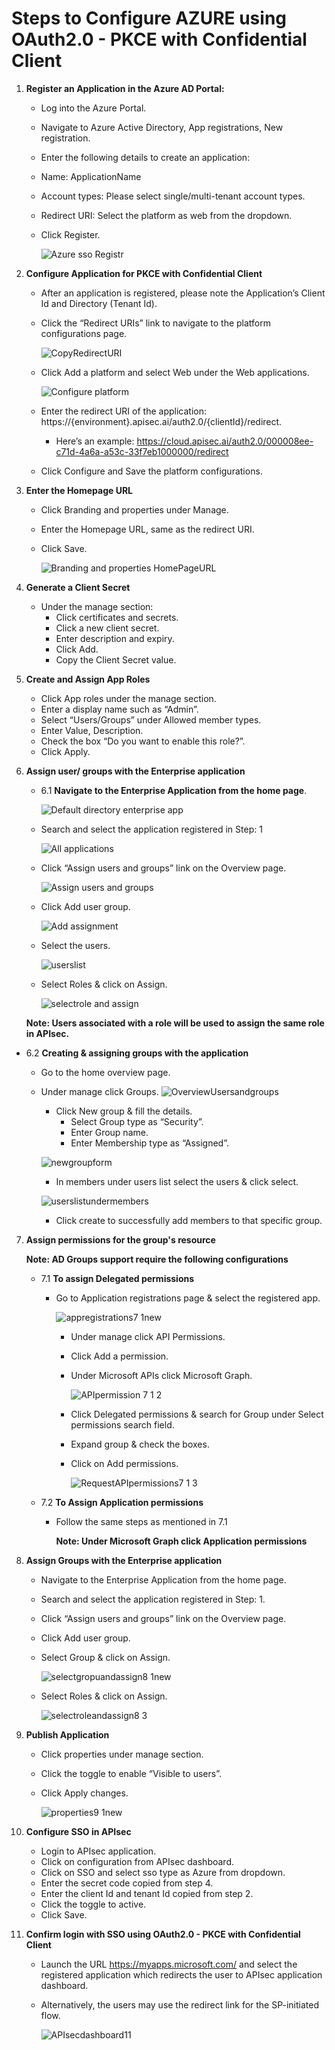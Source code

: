 # **Steps to Configure AZURE using OAuth2.0 - PKCE with Confidential Client**

1.  **Register an Application in the Azure AD Portal:**
    - Log into the Azure Portal.
    - Navigate to Azure Active Directory, App registrations, New registration.
    - Enter the following details to create an application:
    - Name: ApplicationName
    - Account types: Please select single/multi-tenant account types.
    - Redirect URI: Select the platform as web from the dropdown.
    - Click Register.
    
        ![Azure sso Registr](https://github.com/user-attachments/assets/ab356e4b-2339-445e-8b06-1dcc7f99cf9b)


2. **Configure Application for PKCE  with Confidential Client**
      - After an application is registered, please note the Application’s Client Id and Directory (Tenant Id).
      - Click the “Redirect URIs” link to navigate to the platform configurations page.

        ![CopyRedirectURI](https://github.com/user-attachments/assets/f761fb82-b0db-4220-900f-986bcf741fed)

      - Click Add a platform and select Web under the Web applications.

        ![Configure platform](https://github.com/user-attachments/assets/cddb02d0-90f2-4705-b981-efc29fe8907b)

      - Enter the redirect URI of the application: https://{environment}.apisec.ai/auth2.0/{clientId}/redirect.
        - Here’s an example: https://cloud.apisec.ai/auth2.0/000008ee-c71d-4a6a-a53c-33f7eb1000000/redirect

    - Click Configure and Save the platform configurations.

3. **Enter the Homepage URL**
      - Click Branding and properties under Manage.
      - Enter the Homepage URL, same as the redirect URI.
      - Click Save.

        ![Branding and properties HomePageURL](https://github.com/user-attachments/assets/8e182daa-605c-49ad-ac12-57fdcc8abd13)

4. **Generate a Client Secret**
      - Under the manage section: 
        - Click certificates and secrets.
        - Click a new client secret.
        - Enter description and expiry.
        - Click Add.
        - Copy the Client Secret value.
      
5. **Create and Assign App Roles**
      - Click App roles under the manage section.
      - Enter a display name such as “Admin”.
      - Select “Users/Groups” under Allowed member types.
      - Enter Value, Description.
      - Check the box “Do you want to enable this role?”.
      - Click Apply.
    
6. **Assign user/ groups with the Enterprise application**
      - 6.1 **Navigate to the Enterprise Application from the home page**.

          ![Default directory enterprise app](https://github.com/user-attachments/assets/dfcadfc0-ae03-4323-a8b0-bcb22451026d)

      - Search and select the application registered in Step: 1

          ![All applications](https://github.com/user-attachments/assets/824c2acc-a1e1-44be-9e7f-728984de84da)

      - Click “Assign users and groups” link on the Overview page.

          ![Assign users and groups](https://github.com/user-attachments/assets/0f3e823f-1c7a-4e94-a429-9ee39578db50)

      - Click Add user group.

          ![Add assignment](https://github.com/user-attachments/assets/0fdb7427-aee9-4f51-b063-41aea8da2dd2)

      - Select the users.

          ![userslist](https://github.com/user-attachments/assets/d4925c87-5703-4842-bb57-04ea7f479c6d)

      - Select Roles & click on Assign.

          ![selectrole and assign](https://github.com/user-attachments/assets/2c43efad-1641-463a-ac21-41e5f7ff8852)

      **Note: Users associated with a role will be used to assign the same role in APIsec.**

- 6.2 **Creating & assigning groups with the application**
    - Go to the home overview page.
    - Under manage click Groups.
    ![OverviewUsersandgroups](https://github.com/user-attachments/assets/62b63b0e-77f7-4ecd-88d3-c78cc38c4552)

      - Click New group & fill the details.
        - Select Group type as “Security”.
        - Enter Group name.
        - Enter Membership type as “Assigned”.

      ![newgroupform](https://github.com/user-attachments/assets/44db6796-d645-41ee-912b-5b4d2b5a13f5)

        - In members under users list select the users & click select.

      ![userslistundermembers](https://github.com/user-attachments/assets/2eadd037-cd37-4cd5-9875-01fc84330aab)

        - Click create to successfully add members to that specific group.         

7. **Assign permissions for the group's resource**
   
   **Note: AD Groups support require the following configurations**
   
    - 7.1 **To assign Delegated permissions**
      - Go to Application registrations page & select the registered app.
      
        ![appregistrations7 1new](https://github.com/user-attachments/assets/bca55601-7366-4132-9331-d53e282e1846)

        - Under manage click API Permissions.
        - Click Add a permission.
        - Under Microsoft APIs click Microsoft Graph.
   
            ![APIpermission 7 1 2](https://github.com/user-attachments/assets/b7e3e9b7-7ae9-49c6-bbd4-0fcae8482b8b)

        - Click Delegated permissions & search for Group under Select permissions search field.
        - Expand group & check the boxes.
        - Click on Add permissions.
   
            ![RequestAPIpermissions7 1 3](https://github.com/user-attachments/assets/ebe3736c-b11d-4a4a-b181-afc72b9307ec)

   - 7.2 **To Assign Application permissions**
        - Follow the same steps as mentioned in 7.1
        
          **Note: Under Microsoft Graph click Application permissions**

8. **Assign Groups with the Enterprise application**
      - Navigate to the Enterprise Application from the home page.
      - Search and select the application registered in Step: 1.
      - Click “Assign users and groups” link on the Overview page.
      - Click Add user group.
      - Select Group & click on Assign.

        ![selectgropuandassign8 1new](https://github.com/user-attachments/assets/2764970d-9c3b-483a-bb99-311983328a40)

    - Select Roles & click on Assign.

        ![selectroleandassign8 3](https://github.com/user-attachments/assets/bee422a4-09fd-48b6-8a54-8d33e07f67c3)
  
9. **Publish Application**
      - Click properties under manage section.
      - Click the toggle to enable “Visible to users”.
      - Click Apply changes.

          ![properties9 1new](https://github.com/user-attachments/assets/403855f8-3793-4846-a5d8-bd4da964b4cf)

10. **Configure SSO in APIsec**
      - Login to APIsec application.
      - Click on configuration from APIsec dashboard.
      - Click on SSO and select sso type as Azure from dropdown.
      - Enter the secret code copied from step 4.
      - Enter the client Id and tenant Id copied from step 2.
      - Click the toggle to active.
      - Click Save.

11. **Confirm login with SSO using OAuth2.0 - PKCE with Confidential Client**
      - Launch the URL https://myapps.microsoft.com/  and select the registered application which redirects the user to APIsec application dashboard.
      - Alternatively, the users may use the redirect link for the SP-initiated flow.

          ![APIsecdashboard11](https://github.com/user-attachments/assets/d99b7ac1-7e1a-4cc4-a243-ea70b05d4541)
